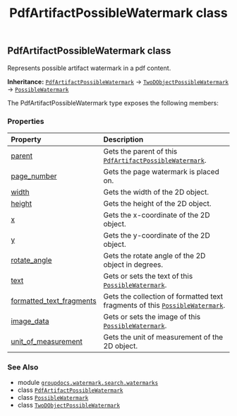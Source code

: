 ﻿---
title: PdfArtifactPossibleWatermark class
second_title: GroupDocs.Watermark for Python via .NET API References
description: 
type: docs
url: /python-net/groupdocs.watermark.search.watermarks/pdfartifactpossiblewatermark/
is_root: false
weight: 120
---

## PdfArtifactPossibleWatermark class

Represents possible artifact watermark in a pdf content.



**Inheritance:** [`PdfArtifactPossibleWatermark`](/watermark/python-net/groupdocs.watermark.search.watermarks/pdfartifactpossiblewatermark) → 
[`TwoDObjectPossibleWatermark`](/watermark/python-net/groupdocs.watermark.search/twodobjectpossiblewatermark) → 
[`PossibleWatermark`](/watermark/python-net/groupdocs.watermark.search/possiblewatermark)



The PdfArtifactPossibleWatermark type exposes the following members:

### Properties
| Property | Description |
| :- | :- |
| [parent](/watermark/python-net/groupdocs.watermark.search.watermarks/pdfartifactpossiblewatermark/parent) | Gets the parent of this [`PdfArtifactPossibleWatermark`](/watermark/python-net/groupdocs.watermark.search.watermarks/pdfartifactpossiblewatermark). |
| [page_number](/watermark/python-net/groupdocs.watermark.search.watermarks/pdfartifactpossiblewatermark/page_number) | Gets the page watermark is placed on. |
| [width](/watermark/python-net/groupdocs.watermark.search.watermarks/pdfartifactpossiblewatermark/width) | Gets the width of the 2D object. |
| [height](/watermark/python-net/groupdocs.watermark.search.watermarks/pdfartifactpossiblewatermark/height) | Gets the height of the 2D object. |
| [x](/watermark/python-net/groupdocs.watermark.search.watermarks/pdfartifactpossiblewatermark/x) | Gets the x-coordinate of the 2D object. |
| [y](/watermark/python-net/groupdocs.watermark.search.watermarks/pdfartifactpossiblewatermark/y) | Gets the y-coordinate of the 2D object. |
| [rotate_angle](/watermark/python-net/groupdocs.watermark.search.watermarks/pdfartifactpossiblewatermark/rotate_angle) | Gets the rotate angle of the 2D object in degrees. |
| [text](/watermark/python-net/groupdocs.watermark.search.watermarks/pdfartifactpossiblewatermark/text) | Gets or sets the text of this [`PossibleWatermark`](/watermark/python-net/groupdocs.watermark.search/possiblewatermark). |
| [formatted_text_fragments](/watermark/python-net/groupdocs.watermark.search.watermarks/pdfartifactpossiblewatermark/formatted_text_fragments) | Gets the collection of formatted text fragments of this [`PossibleWatermark`](/watermark/python-net/groupdocs.watermark.search/possiblewatermark). |
| [image_data](/watermark/python-net/groupdocs.watermark.search.watermarks/pdfartifactpossiblewatermark/image_data) | Gets or sets the image of this [`PossibleWatermark`](/watermark/python-net/groupdocs.watermark.search/possiblewatermark). |
| [unit_of_measurement](/watermark/python-net/groupdocs.watermark.search.watermarks/pdfartifactpossiblewatermark/unit_of_measurement) | Gets the unit of measurement of the 2D object. |



### See Also
* module [`groupdocs.watermark.search.watermarks`](..)
* class [`PdfArtifactPossibleWatermark`](/watermark/python-net/groupdocs.watermark.search.watermarks/pdfartifactpossiblewatermark)
* class [`PossibleWatermark`](/watermark/python-net/groupdocs.watermark.search/possiblewatermark)
* class [`TwoDObjectPossibleWatermark`](/watermark/python-net/groupdocs.watermark.search/twodobjectpossiblewatermark)
